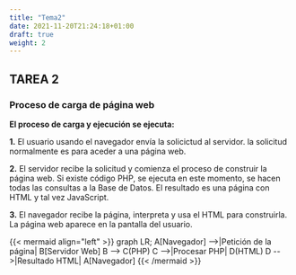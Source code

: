 ```yaml
---
title: "Tema2"
date: 2021-11-20T21:24:18+01:00
draft: true
weight: 2
---
```


## TAREA 2

### Proceso de carga de página web

**El proceso de carga y ejecución se ejecuta:**

**1.** El usuario usando el navegador envía la solicictud al servidor. la solicitud normalmente es para aceder a una página web. 

**2.** El servidor recibe la solicitud y comienza el proceso de construir la página web. Si existe código PHP, se ejecuta en este momento, se hacen todas las consultas a la Base de Datos. El resultado es una página con HTML y tal vez JavaScript.

**3.** El navegador recibe la página, interpreta y usa el HTML para construirla. La página web aparece en la pantalla del usuario.



{{< mermaid align="left" >}}
graph LR;
    A[Navegador] -->|Petición de la página| B[Servidor Web]
    B --> C(PHP)
    C -->|Procesar PHP| D(HTML)
    D -->|Resultado HTML| A[Navegador]
{{< /mermaid >}}